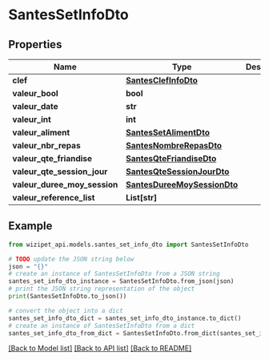 # SantesSetInfoDto


## Properties

Name | Type | Description | Notes
------------ | ------------- | ------------- | -------------
**clef** | [**SantesClefInfoDto**](SantesClefInfoDto.md) |  | [optional] 
**valeur_bool** | **bool** |  | [optional] 
**valeur_date** | **str** |  | [optional] 
**valeur_int** | **int** |  | [optional] 
**valeur_aliment** | [**SantesSetAlimentDto**](SantesSetAlimentDto.md) |  | [optional] 
**valeur_nbr_repas** | [**SantesNombreRepasDto**](SantesNombreRepasDto.md) |  | [optional] 
**valeur_qte_friandise** | [**SantesQteFriandiseDto**](SantesQteFriandiseDto.md) |  | [optional] 
**valeur_qte_session_jour** | [**SantesQteSessionJourDto**](SantesQteSessionJourDto.md) |  | [optional] 
**valeur_duree_moy_session** | [**SantesDureeMoySessionDto**](SantesDureeMoySessionDto.md) |  | [optional] 
**valeur_reference_list** | **List[str]** |  | [optional] 

## Example

```python
from wizipet_api.models.santes_set_info_dto import SantesSetInfoDto

# TODO update the JSON string below
json = "{}"
# create an instance of SantesSetInfoDto from a JSON string
santes_set_info_dto_instance = SantesSetInfoDto.from_json(json)
# print the JSON string representation of the object
print(SantesSetInfoDto.to_json())

# convert the object into a dict
santes_set_info_dto_dict = santes_set_info_dto_instance.to_dict()
# create an instance of SantesSetInfoDto from a dict
santes_set_info_dto_from_dict = SantesSetInfoDto.from_dict(santes_set_info_dto_dict)
```
[[Back to Model list]](../README.md#documentation-for-models) [[Back to API list]](../README.md#documentation-for-api-endpoints) [[Back to README]](../README.md)


